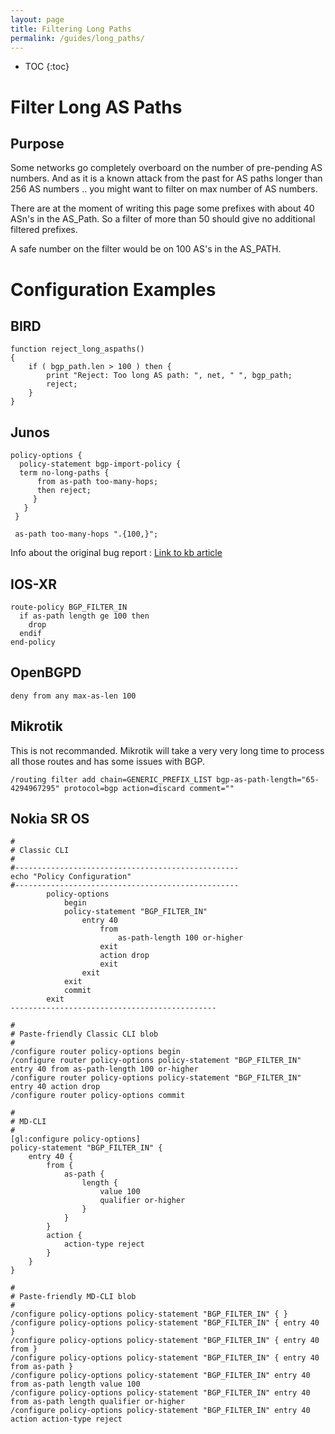 ```yaml
---
layout: page
title: Filtering Long Paths
permalink: /guides/long_paths/
---
```


* TOC
{:toc}

# Filter Long AS Paths

## Purpose

Some networks go completely overboard on the number of pre-pending AS numbers.
And as it is a known attack from the past for AS paths longer than 256 AS numbers ..  you might want to filter on max number of AS numbers.

There are at the moment of writing this page some prefixes with about 40 ASn's in the AS_Path. So a filter of more than 50 should give no additional filtered prefixes.

A safe number on the filter would be on 100 AS's in the AS_PATH.

# Configuration Examples

## BIRD
```
function reject_long_aspaths()
{
    if ( bgp_path.len > 100 ) then {
        print "Reject: Too long AS path: ", net, " ", bgp_path;
        reject;
    }
}
```

## Junos

```
policy-options {
  policy-statement bgp-import-policy {
  term no-long-paths {
      from as-path too-many-hops;
      then reject;
     }
   }
 }

 as-path too-many-hops ".{100,}";
```

Info about the original bug report : [Link to kb article](https://kb.juniper.net/InfoCenter/index?page=content&id=JSA10418)

## IOS-XR

```
route-policy BGP_FILTER_IN
  if as-path length ge 100 then
    drop
  endif
end-policy
```

## OpenBGPD
```
deny from any max-as-len 100
```

## Mikrotik
This is not recommanded. Mikrotik will take a very very long time to process all those routes and has some issues with BGP.
```
/routing filter add chain=GENERIC_PREFIX_LIST bgp-as-path-length="65-4294967295" protocol=bgp action=discard comment=""
```

## Nokia SR OS
```
#
# Classic CLI
#
#--------------------------------------------------
echo "Policy Configuration"
#--------------------------------------------------
        policy-options
            begin
            policy-statement "BGP_FILTER_IN"
                entry 40
                    from
                        as-path-length 100 or-higher
                    exit
                    action drop
                    exit
                exit
            exit
            commit
        exit
----------------------------------------------

#
# Paste-friendly Classic CLI blob
#
/configure router policy-options begin
/configure router policy-options policy-statement "BGP_FILTER_IN" entry 40 from as-path-length 100 or-higher
/configure router policy-options policy-statement "BGP_FILTER_IN" entry 40 action drop
/configure router policy-options commit

#
# MD-CLI
#
[gl:configure policy-options]
policy-statement "BGP_FILTER_IN" {
    entry 40 {
        from {
            as-path {
                length {
                    value 100
                    qualifier or-higher
                }
            }
        }
        action {
            action-type reject
        }
    }
}

#
# Paste-friendly MD-CLI blob
#
/configure policy-options policy-statement "BGP_FILTER_IN" { }
/configure policy-options policy-statement "BGP_FILTER_IN" { entry 40 }
/configure policy-options policy-statement "BGP_FILTER_IN" { entry 40 from }
/configure policy-options policy-statement "BGP_FILTER_IN" { entry 40 from as-path }
/configure policy-options policy-statement "BGP_FILTER_IN" entry 40 from as-path length value 100
/configure policy-options policy-statement "BGP_FILTER_IN" entry 40 from as-path length qualifier or-higher
/configure policy-options policy-statement "BGP_FILTER_IN" entry 40 action action-type reject
```
